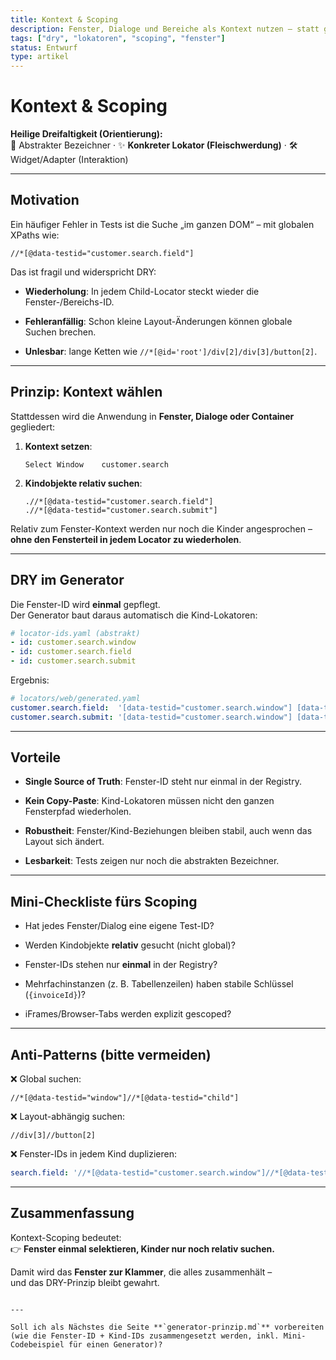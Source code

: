 ```yaml
---
title: Kontext & Scoping
description: Fenster, Dialoge und Bereiche als Kontext nutzen – statt globale Wild-XPaths.
tags: ["dry", "lokatoren", "scoping", "fenster"]
status: Entwurf
type: artikel
---
```


# Kontext & Scoping

**Heilige Dreifaltigkeit (Orientierung):**  
👤 Abstrakter Bezeichner · ✨ **Konkreter Lokator (Fleischwerdung)** · 🛠️ Widget/Adapter (Interaktion)

---

## Motivation

Ein häufiger Fehler in Tests ist die Suche „im ganzen DOM“ – mit globalen XPaths wie:

```xpath
//*[@data-testid="customer.search.field"]
````

Das ist fragil und widerspricht DRY:

- **Wiederholung**: In jedem Child-Locator steckt wieder die Fenster-/Bereichs-ID.
    
- **Fehleranfällig**: Schon kleine Layout-Änderungen können globale Suchen brechen.
    
- **Unlesbar**: lange Ketten wie `//*[@id='root']/div[2]/div[3]/button[2]`.
    

---

## Prinzip: Kontext wählen

Stattdessen wird die Anwendung in **Fenster, Dialoge oder Container** gegliedert:

1. **Kontext setzen**:
    
    ```robot
    Select Window    customer.search
    ```
    
2. **Kindobjekte relativ suchen**:
    
    ```xpath
    .//*[@data-testid="customer.search.field"]
    .//*[@data-testid="customer.search.submit"]
    ```
    

Relativ zum Fenster-Kontext werden nur noch die Kinder angesprochen – **ohne den Fensterteil in jedem Locator zu wiederholen**.

---

## DRY im Generator

Die Fenster-ID wird **einmal** gepflegt.  
Der Generator baut daraus automatisch die Kind-Lokatoren:

```yaml
# locator-ids.yaml (abstrakt)
- id: customer.search.window
- id: customer.search.field
- id: customer.search.submit
```

Ergebnis:

```yaml
# locators/web/generated.yaml
customer.search.field:  '[data-testid="customer.search.window"] [data-testid="customer.search.field"]'
customer.search.submit: '[data-testid="customer.search.window"] [data-testid="customer.search.submit"]'
```

---

## Vorteile

- **Single Source of Truth**: Fenster-ID steht nur einmal in der Registry.
    
- **Kein Copy-Paste**: Kind-Lokatoren müssen nicht den ganzen Fensterpfad wiederholen.
    
- **Robustheit**: Fenster/Kind-Beziehungen bleiben stabil, auch wenn das Layout sich ändert.
    
- **Lesbarkeit**: Tests zeigen nur noch die abstrakten Bezeichner.
    

---

## Mini-Checkliste fürs Scoping

-  Hat jedes Fenster/Dialog eine eigene Test-ID?
    
-  Werden Kindobjekte **relativ** gesucht (nicht global)?
    
-  Fenster-IDs stehen nur **einmal** in der Registry?
    
-  Mehrfachinstanzen (z. B. Tabellenzeilen) haben stabile Schlüssel (`{invoiceId}`)?
    
-  iFrames/Browser-Tabs werden explizit gescoped?
    

---

## Anti-Patterns (bitte vermeiden)

❌ Global suchen:

```xpath
//*[@data-testid="window"]//*[@data-testid="child"]
```

❌ Layout-abhängig suchen:

```xpath
//div[3]//button[2]
```

❌ Fenster-IDs in jedem Kind duplizieren:

```yaml
search.field: '//*[@data-testid="customer.search.window"]//*[@data-testid="customer.search.field"]'
```

---

## Zusammenfassung

Kontext-Scoping bedeutet:  
👉 **Fenster einmal selektieren, Kinder nur noch relativ suchen.**

Damit wird das **Fenster zur Klammer**, die alles zusammenhält –  
und das DRY-Prinzip bleibt gewahrt.

```

---

Soll ich als Nächstes die Seite **`generator-prinzip.md`** vorbereiten (wie die Fenster-ID + Kind-IDs zusammengesetzt werden, inkl. Mini-Codebeispiel für einen Generator)?
```